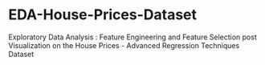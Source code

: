 # EDA-House-Prices-Dataset
Exploratory Data Analysis : Feature Engineering and Feature Selection post Visualization on the House Prices - Advanced Regression Techniques Dataset
